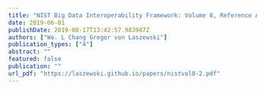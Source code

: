 ```yaml
---
title: "NIST Big Data Interoperability Framework: Volume 8, Reference Architecture Interfaces"
date: 2019-06-01
publishDate: 2019-08-17T13:42:57.983907Z
authors: ["Wo. L Chang Gregor von Laszewski"]
publication_types: ["4"]
abstract: ""
featured: false
publication: ""
url_pdf: "https://laszewski.github.io/papers/nistvol8-2.pdf"
---
```



